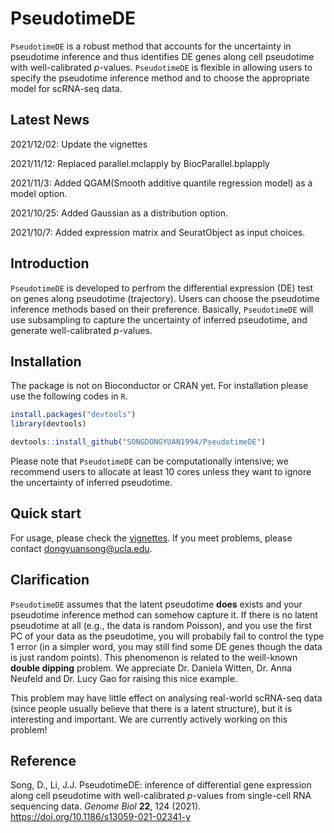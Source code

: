# PseudotimeDE
`PseudotimeDE` is a robust method that accounts for the uncertainty in pseudotime inference and thus identifies DE genes along cell pseudotime with well-calibrated *p*-values. `PseudotimeDE` is flexible in allowing users to specify the pseudotime inference method and to choose the appropriate model for scRNA-seq data.

Latest News
------------
2021/12/02:
Update the vignettes

2021/11/12:
Replaced parallel.mclapply by BiocParallel.bplapply

2021/11/3:
Added QGAM(Smooth additive quantile regression model) as a model option.

2021/10/25:
Added Gaussian as a distribution option.

2021/10/7:
Added expression matrix and SeuratObject as input choices.

Introduction
------------
`PseudotimeDE` is developed to perfrom the differential expression (DE) test on genes along pseudotime (trajectory). Users can choose the pseudotime inference methods based on their preference. Basically, `PseudotimeDE` will use subsampling to capture the uncertainty of inferred pseudotime, and generate well-calibrated *p*-values.

Installation
------------

The package is not on Bioconductor or CRAN yet. For installation please use the following codes in `R`.

``` r
install.packages("devtools")
library(devtools)

devtools::install_github("SONGDONGYUAN1994/PseudotimeDE")
```
Please note that `PseudotimeDE` can be computationally intensive; we recommend users to allocate at least 10 cores unless they want to ignore the uncertainty of inferred pseudotime.

Quick start
-----------

For usage, please check the [vignettes](https://htmlpreview.github.io/?https://rpubs.com/dongyuansong/842884).
If you meet problems, please contact <dongyuansong@ucla.edu>. 

Clarification
-----------
`PseudotimeDE` assumes that the latent pseudotime **does** exists and your pseudotime inference method can somehow capture it. If there is no latent pseudotime at all (e.g., the data is random Poisson), and you use the first PC of your data as the pseudotime, you will probabily fail to control the type 1 error (in a simpler word, you may still find some DE genes though the data is just random points). This phenomenon is related to the weill-known **double dipping** problem. We appreciate Dr. Daniela Witten, Dr. Anna Neufeld and Dr. Lucy Gao for raising this nice example.

This problem may have little effect on analysing real-world scRNA-seq data (since people usually believe that there is a latent structure), but it is interesting and important. We are currently actively working on this problem!

Reference
-----------
Song, D., Li, J.J. PseudotimeDE: inference of differential gene expression along cell pseudotime with well-calibrated *p*-values from single-cell RNA sequencing data. *Genome Biol* **22**, 124 (2021). https://doi.org/10.1186/s13059-021-02341-y
